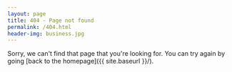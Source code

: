 ```yaml
---
layout: page
title: 404 - Page not found
permalink: /404.html
header-img: business.jpg
---
```


Sorry, we can't find that page that you're looking for. You can try again by going [back to the homepage]({{ site.baseurl }}/).

